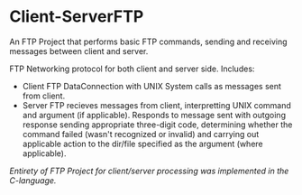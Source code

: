 # Client-ServerFTP
An FTP Project that performs basic FTP commands, sending and receiving messages between client and server.

FTP Networking protocol for both client and server side.
Includes:
- Client FTP DataConnection with UNIX System calls as messages sent from
client.
- Server FTP recieves messages from client, interpretting UNIX command
and argument (if applicable). Responds to message sent with outgoing
response sending appropriate three-digit code, determining whether the
command failed (wasn't recognized or invalid) and carrying out
applicable action to the dir/file specified as the argument (where
applicable).

*Entirety of FTP Project for client/server processing was implemented in
the C-language.*
